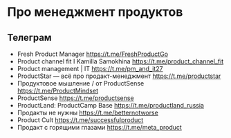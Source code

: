 # Про менеджмент продуктов

## Телеграм
- Fresh Product Manager https://t.me/FreshProductGo
- Product channel fit Ӏ Kamilla Samokhina https://t.me/product_channel_fit
- Product management | IT https://t.me/pm_and_it27
- ProductStar — всё про продакт-менеджмент https://t.me/productstar
- Продуктовое мышление / от ProductSense https://t.me/ProductMindset
- ProductSense https://t.me/productsense
- ProductLand: ProductCamp Base https://t.me/productland_russia
- Продакты не нужны https://t.me/betternotworse
- Product Сult https://t.me/successfulproduct
- Продакт с горящими глазами https://t.me/meta_product
